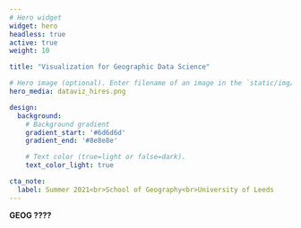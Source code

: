 ```yaml
---
# Hero widget
widget: hero
headless: true
active: true
weight: 10

title: "Visualization for Geographic Data Science"

# Hero image (optional). Enter filename of an image in the `static/img/` folder.
hero_media: dataviz_hires.png

design:
  background:
    # Background gradient
    gradient_start: '#6d6d6d'
    gradient_end: '#8e8e8e'

    # Text color (true=light or false=dark).
    text_color_light: true

cta_note:
  label: Summer 2021<br>School of Geography<br>University of Leeds
---
```


**GEOG ????**
